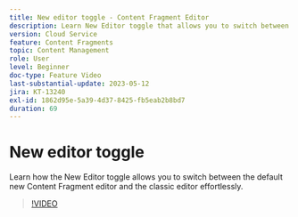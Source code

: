 ```yaml
---
title: New editor toggle - Content Fragment Editor
description: Learn New Editor toggle that allows you to switch between the default New Content Fragment editor and the classic editor effortlessly.
version: Cloud Service
feature: Content Fragments
topic: Content Management
role: User
level: Beginner
doc-type: Feature Video
last-substantial-update: 2023-05-12
jira: KT-13240
exl-id: 1862d95e-5a39-4d37-8425-fb5eab2b8bd7
duration: 69
---
```

# New editor toggle

Learn how the New Editor toggle allows you to switch between the default new Content Fragment editor and the classic editor effortlessly.

>[!VIDEO](https://video.tv.adobe.com/v/3419312/?learn=on)
